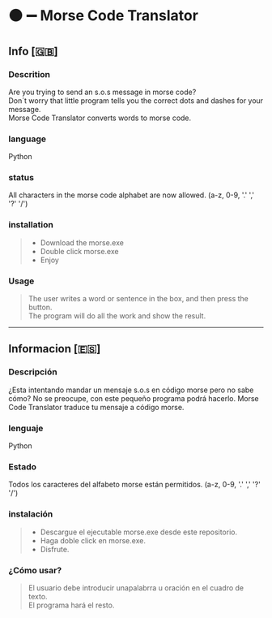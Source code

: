 # :black_circle: :heavy_minus_sign: Morse Code Translator
## Info [:gb:]
### Descrition
Are you trying to send an s.o.s message in morse code?   
Don´t worry that little program tells you the correct dots and dashes for your message.   
Morse Code Translator converts words to morse code.

### language
Python

### status
All characters in the morse code alphabet are now allowed.
(a-z, 0-9, '.' ',' '?' '/')

### installation
> - Download the morse.exe
> - Double click morse.exe
> - Enjoy

### Usage
> The user writes a word or sentence in the box, and then press the button.   
> The program will do all the work and show the result.

<hr/>

## Informacion [:es:]
### Descripción
¿Esta intentando mandar un mensaje s.o.s en código morse pero no sabe cómo?
No se preocupe, con este pequeño programa podrá hacerlo.
Morse Code Translator traduce tu mensaje a código morse.

### lenguaje
Python

### Estado
Todos los caracteres del alfabeto morse están permitidos.
(a-z, 0-9, '.' ',' '?' '/')

### instalación
> - Descargue el ejecutable morse.exe desde este repositorio.
> - Haga doble click en morse.exe.
> - Disfrute.

### ¿Cómo usar?
> El usuario debe introducir unapalabrra u oración en el cuadro de texto.   
> El programa hará el resto.
